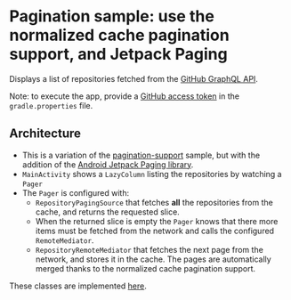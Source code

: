 # Pagination sample: use the normalized cache pagination support, and Jetpack Paging

Displays a list of repositories fetched from the [GitHub GraphQL API](https://docs.github.com/en/graphql). 

Note: to execute the app, provide a [GitHub access token](https://developer.github.com/v4/guides/forming-calls/#authenticating-with-graphql) in the `gradle.properties` file.

## Architecture

- This is a variation of the [pagination-support](../pagination-support) sample, but with the addition of the [Android Jetpack Paging library](https://developer.android.com/topic/libraries/architecture/paging/v3-overview).
- `MainActivity` shows a `LazyColumn` listing the repositories by watching a `Pager`
- The `Pager` is configured with:
  - `RepositoryPagingSource` that fetches **all** the repositories from the cache, and returns the requested slice.
  - When the returned slice is empty the `Pager` knows that there more items must be fetched from the network and calls the configured `RemoteMediator`.
  - `RepositoryRemoteMediator` that fetches the next page from the network, and stores it in the cache. The pages are automatically merged thanks to the normalized cache pagination support.

These classes are implemented [here](app/src/main/java/com/example/apollokotlinpaginationsample/repository/Apollo.kt).
